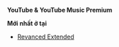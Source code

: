 **YouTube & YouTube Music Premium**

**Mới nhất ở tại**
  - [Revanced Extended](https://github.com/inotia00/revanced-patches/releases/latest)
